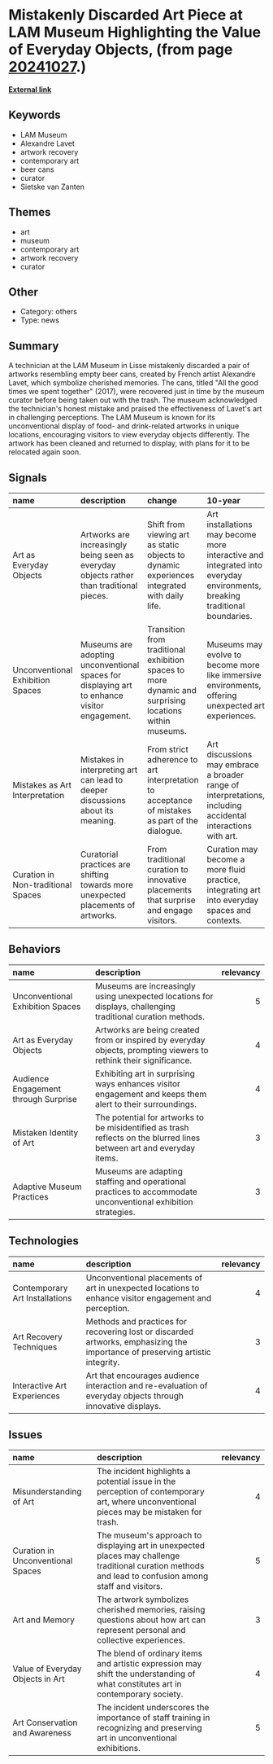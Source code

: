 # __Mistakenly Discarded Art Piece at LAM Museum Highlighting the Value of Everyday Objects__, (from page [20241027](https://kghosh.substack.com/p/20241027).)

__[External link](https://hyperallergic.com/957031/museum-worker-throws-alexandre-lavet-art-in-the-trash-by-mistake/)__



## Keywords

* LAM Museum
* Alexandre Lavet
* artwork recovery
* contemporary art
* beer cans
* curator
* Sietske van Zanten

## Themes

* art
* museum
* contemporary art
* artwork recovery
* curator

## Other

* Category: others
* Type: news

## Summary

A technician at the LAM Museum in Lisse mistakenly discarded a pair of artworks resembling empty beer cans, created by French artist Alexandre Lavet, which symbolize cherished memories. The cans, titled "All the good times we spent together" (2017), were recovered just in time by the museum curator before being taken out with the trash. The museum acknowledged the technician's honest mistake and praised the effectiveness of Lavet's art in challenging perceptions. The LAM Museum is known for its unconventional display of food- and drink-related artworks in unique locations, encouraging visitors to view everyday objects differently. The artwork has been cleaned and returned to display, with plans for it to be relocated again soon.

## Signals

| name                               | description                                                                                  | change                                                                                                 | 10-year                                                                                                                   | driving-force                                                                              |   relevancy |
|:-----------------------------------|:---------------------------------------------------------------------------------------------|:-------------------------------------------------------------------------------------------------------|:--------------------------------------------------------------------------------------------------------------------------|:-------------------------------------------------------------------------------------------|------------:|
| Art as Everyday Objects            | Artworks are increasingly being seen as everyday objects rather than traditional pieces.     | Shift from viewing art as static objects to dynamic experiences integrated with daily life.            | Art installations may become more interactive and integrated into everyday environments, breaking traditional boundaries. | A growing trend towards experiential art that engages audiences in unconventional ways.    |           4 |
| Unconventional Exhibition Spaces   | Museums are adopting unconventional spaces for displaying art to enhance visitor engagement. | Transition from traditional exhibition spaces to more dynamic and surprising locations within museums. | Museums may evolve to become more like immersive environments, offering unexpected art experiences.                       | A desire to create unique visitor experiences that challenge perceptions of art and space. |           5 |
| Mistakes as Art Interpretation     | Mistakes in interpreting art can lead to deeper discussions about its meaning.               | From strict adherence to art interpretation to acceptance of mistakes as part of the dialogue.         | Art discussions may embrace a broader range of interpretations, including accidental interactions with art.               | An evolving understanding of art that values diverse perspectives and experiences.         |           3 |
| Curation in Non-traditional Spaces | Curatorial practices are shifting towards more unexpected placements of artworks.            | From traditional curation to innovative placements that surprise and engage visitors.                  | Curation may become a more fluid practice, integrating art into everyday spaces and contexts.                             | The need to attract and retain audiences in a competitive cultural landscape.              |           4 |

## Behaviors

| name                                 | description                                                                                                           |   relevancy |
|:-------------------------------------|:----------------------------------------------------------------------------------------------------------------------|------------:|
| Unconventional Exhibition Spaces     | Museums are increasingly using unexpected locations for displays, challenging traditional curation methods.           |           5 |
| Art as Everyday Objects              | Artworks are being created from or inspired by everyday objects, prompting viewers to rethink their significance.     |           4 |
| Audience Engagement through Surprise | Exhibiting art in surprising ways enhances visitor engagement and keeps them alert to their surroundings.             |           4 |
| Mistaken Identity of Art             | The potential for artworks to be misidentified as trash reflects on the blurred lines between art and everyday items. |           3 |
| Adaptive Museum Practices            | Museums are adapting staffing and operational practices to accommodate unconventional exhibition strategies.          |           3 |

## Technologies

| name                           | description                                                                                                                   |   relevancy |
|:-------------------------------|:------------------------------------------------------------------------------------------------------------------------------|------------:|
| Contemporary Art Installations | Unconventional placements of art in unexpected locations to enhance visitor engagement and perception.                        |           4 |
| Art Recovery Techniques        | Methods and practices for recovering lost or discarded artworks, emphasizing the importance of preserving artistic integrity. |           3 |
| Interactive Art Experiences    | Art that encourages audience interaction and re-evaluation of everyday objects through innovative displays.                   |           4 |

## Issues

| name                              | description                                                                                                                                             |   relevancy |
|:----------------------------------|:--------------------------------------------------------------------------------------------------------------------------------------------------------|------------:|
| Misunderstanding of Art           | The incident highlights a potential issue in the perception of contemporary art, where unconventional pieces may be mistaken for trash.                 |           4 |
| Curation in Unconventional Spaces | The museum's approach to displaying art in unexpected places may challenge traditional curation methods and lead to confusion among staff and visitors. |           5 |
| Art and Memory                    | The artwork symbolizes cherished memories, raising questions about how art can represent personal and collective experiences.                           |           3 |
| Value of Everyday Objects in Art  | The blend of ordinary items and artistic expression may shift the understanding of what constitutes art in contemporary society.                        |           4 |
| Art Conservation and Awareness    | The incident underscores the importance of staff training in recognizing and preserving art in unconventional exhibitions.                              |           5 |